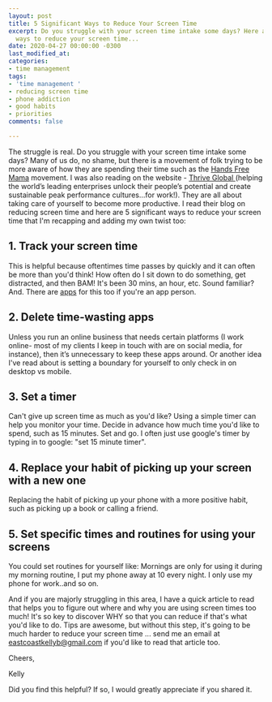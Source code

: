 ```yaml
---
layout: post
title: 5 Significant Ways to Reduce Your Screen Time
excerpt: Do you struggle with your screen time intake some days? Here are 6 significant
  ways to reduce your screen time...
date: 2020-04-27 00:00:00 -0300
last_modified_at: 
categories:
- time management
tags:
- 'time management '
- reducing screen time
- phone addiction
- good habits
- priorities
comments: false

---
```

The struggle is real. Do you struggle with your screen time intake some days? Many of us do, no shame, but there is a movement of folk trying to be more aware of how they are spending their time such as the [Hands Free Mama](https://www.handsfreemama.com/) movement. I was also reading on the website - [Thrive Global ](https://thriveglobal.com/)(helping the world’s leading enterprises unlock their people’s potential and create sustainable peak performance cultures...for work!). They are all about taking care of yourself to become more productive. I read their blog on reducing screen time and here are 5 significant ways to reduce your screen time that I'm recapping and adding my own twist too:

## 1. Track your screen time

This is helpful because oftentimes time passes by quickly and it can often be more than you'd think! How often do I sit down to do something, get distracted, and then BAM! It's been 30 mins, an hour, etc. Sound familiar? And. There are [apps](https://www.digitaltrends.com/mobile/best-apps-for-limiting-your-screen-time/) for this too if you're an app person.

## 2. Delete time-wasting apps

Unless you run an online business that needs certain platforms (I work online- most of my clients I keep in touch with are on social media, for instance), then it’s unnecessary to keep these apps around. Or another idea I've read about is setting a boundary for yourself to only check in on desktop vs mobile.

## 3. Set a timer

Can't give up screen time as much as you'd like? Using a simple timer can help you monitor your time. Decide in advance how much time you'd like to spend, such as 15 minutes. Set and go. I often just use google's timer by typing in to google: "set 15 minute timer".

## 4. Replace your habit of picking up your screen with a new one

Replacing the habit of picking up your phone with a more positive habit, such as picking up a book or calling a friend.

## 5. Set specific times and routines for using your screens

You could set routines for yourself like: Mornings are only for using it during my morning routine, I put my phone away at 10 every night. I only use my phone for work..and so on.

And if you are majorly struggling in this area, I have a quick article to read that helps you to figure out where and why you are using screen times too much! It's so key to discover WHY so that you can reduce if that's what you'd like to do. Tips are awesome, but without this step, it's going to be much harder to reduce your screen time ... send me an email at [eastcoastkellyb@gmail.com](mailto:eastcoastkellyb@gmail.com) if you'd like to read that article too.

Cheers,

Kelly

Did you find this helpful? If so, I would greatly appreciate if you shared it.

⁣